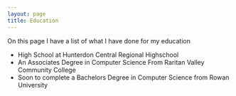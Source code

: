```yaml
---
layout: page
title: Education
---
```


On this page I have a list of what I have done for my education

* High School at Hunterdon Central Regional Highschool
* An Associates Degree in Computer Science From Raritan Valley Community College
* Soon to complete a Bachelors Degree in Computer Science from Rowan University